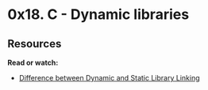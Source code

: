 # 0x18. C - Dynamic libraries

## Resources

**Read or watch:**

* [Difference between Dynamic and Static Library Linking](https://www.youtube.com/watch?v=eW5he5uFBNM)
